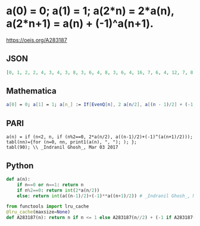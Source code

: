 # a\(0\) \= 0; a\(1\) \= 1; a\(2\*n\) \= 2\*a\(n\), a\(2\*n\+1\) \= a\(n\) \+ \(\-1\)^a\(n\+1\)\.
https://oeis.org/A283187
## JSON
```JSON
[0, 1, 2, 2, 4, 3, 4, 3, 8, 3, 6, 4, 8, 3, 6, 4, 16, 7, 6, 4, 12, 7, 8, 5, 16, 7, 6, 4, 12, 7, 8, 5, 32, 15, 14, 8, 12, 7, 8, 5, 24, 11, 14, 8, 16, 7, 10, 6, 32, 15, 14, 8, 12, 7, 8, 5, 24, 11, 14, 8, 16, 7, 10, 6, 64, 31, 30, 16, 28, 15, 16, 9, 24, 11, 14, 8, 16, 7, 10, 6, 48, 23, 22, 12, 28, 15, 16, 9, 32, 15, 14]
```
## Mathematica
```Mathematica
a[0] = 0; a[1] = 1; a[n_] := If[EvenQ[n], 2 a[n/2], a[(n - 1)/2] + (-1)^a[(n + 1)/2]]; Table[a[n], {n, 0, 90}]
```
## PARI
```PARI
a(n) = if (n<2, n, if (n%2==0, 2*a(n/2), a((n-1)/2)+(-1)^(a(n+1)/2)));
tabl(nn)={for (n=0, nn, print1(a(n), ", "); ); };
tabl(90); \\ _Indranil Ghosh_, Mar 03 2017
```
## Python
```Python
def a(n):
    if n==0 or n==1: return n
    if n%2==0: return int(2*a(n/2))
    else: return int(a((n-1)/2)+(-1)**a((n+1)/2)) # _Indranil Ghosh_, Mar 03 2017
```
```Python
from functools import lru_cache
@lru_cache(maxsize=None)
def A283187(n): return n if n <= 1 else A283187(n//2) + (-1 if A283187((n+1)//2) % 2 else 1) if n % 2 else 2*A283187(n//2) # _Chai Wah Wu_, Mar 08 2022
```
